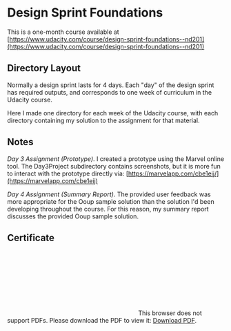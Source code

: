 # Design Sprint Foundations

This is a one-month course available at [https://www.udacity.com/course/design-sprint-foundations--nd201](https://www.udacity.com/course/design-sprint-foundations--nd201)

## Directory Layout

Normally a design sprint lasts for 4 days.  Each "day" of the design sprint has required outputs, and corresponds to one week of curriculum in the Udacity course.
 
Here I made one directory for each week of the Udacity course, with each directory containing my solution to the assignment for that material.

## Notes

*Day 3 Assignment (Prototype)*.  I created a prototype using the Marvel online tool.  The Day3Project subdirectory contains screenshots, but it is more fun to interact with the prototype directly via:   [https://marvelapp.com/cbe1eij/](https://marvelapp.com/cbe1eij)

*Day 4 Assignment (Summary Report)*.  The provided user feedback was more appropriate for the Ooup sample solution than the solution I'd been developing throughout the course.  For this reason, my summary report discusses the provided Ooup sample solution.

## Certificate 

<object data="https://github.com/justingamble/udacity/blob/master/DesignSprintFoundations/JustinGamble.DesignSprintFoundationsCertificate.pdf" type="application/pdf" width="700px" height="700px">
    <embed src="https://github.com/justingamble/udacity/blob/master/DesignSprintFoundations/JustinGamble.DesignSprintFoundationsCertificate.pdf">
        This browser does not support PDFs.  Please download the PDF to view it: 
        <a href="https://github.com/justingamble/udacity/blob/master/DesignSprintFoundations/JustinGamble.DesignSprintFoundationsCertificate.pdf">Download PDF</a>.
    </embed>
</object>
